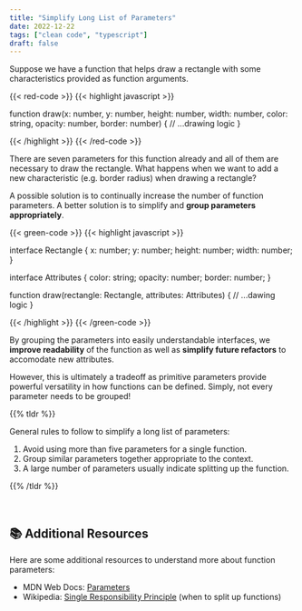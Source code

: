 ```yaml
---
title: "Simplify Long List of Parameters"
date: 2022-12-22
tags: ["clean code", "typescript"]
draft: false
---
```


Suppose we have a function that helps draw a rectangle with some characteristics provided as function arguments.

{{< red-code >}}
{{< highlight javascript >}}

function draw(x: number, y: number, height: number, width: number, color: string, opacity: number, border: number) {
    // ...drawing logic
}

{{< /highlight >}}
{{< /red-code >}}

There are seven parameters for this function already and all of them are necessary to draw the rectangle. What happens when we want to add a new characteristic (e.g. border radius) when drawing a rectangle?

A possible solution is to continually increase the number of function parameters. A better solution is to simplify and **group parameters appropriately**.

{{< green-code >}}
{{< highlight javascript >}}

interface Rectangle {
    x: number;
    y: number;
    height: number;
    width: number;
}

interface Attributes {
    color: string;
    opacity: number;
    border: number;
}

function draw(rectangle: Rectangle, attributes: Attributes) {
    // ...dawing logic
}

{{< /highlight >}}
{{< /green-code >}}

By grouping the parameters into easily understandable interfaces, we **improve readability** of the function as well as **simplify future refactors** to accomodate new attributes.

However, this is ultimately a tradeoff as primitive parameters provide powerful versatility in how functions can be defined. Simply, not every parameter needs to be grouped!

{{% tldr %}}

General rules to follow to simplify a long list of parameters:

1. Avoid using more than five parameters for a single function.
2. Group similar parameters together appropriate to the context.
3. A large number of parameters usually indicate splitting up the function.

{{% /tldr %}}

<br>

## 📚 Additional Resources

Here are some additional resources to understand more about function parameters:

- MDN Web Docs: <a href="https://developer.mozilla.org/en-US/docs/Glossary/Parameter" target="_blank">Parameters</a>
- Wikipedia: <a href="https://en.wikipedia.org/wiki/Single-responsibility_principle" target="_blank">Single Responsibility Principle</a> (when to split up functions)
